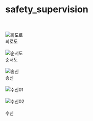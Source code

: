 # safety_supervision<br><br>
![회도로](https://user-images.githubusercontent.com/124419697/237032416-f8d36e50-f4af-4503-93c5-8800de3836ef.PNG)<br>
회로도<br><br>
![순서도](https://user-images.githubusercontent.com/124419697/237032476-60a90eb4-3776-4ead-95e5-2b3728c8c1a2.PNG)<br>
순서도<br><br>
![송신](https://user-images.githubusercontent.com/124419697/237032534-ccec59b5-e24e-4e07-8286-9b6ace36c986.PNG)<br>
송신<br><br>
![수신01](https://user-images.githubusercontent.com/124419697/237032576-15589404-4aa3-421b-ab6e-8e073a35a833.PNG)<br><br>
![수신02](https://user-images.githubusercontent.com/124419697/237032604-4236bd10-9bd7-4b2e-9299-94c1f1c442a4.PNG)<br><br>
수신<br><br>






